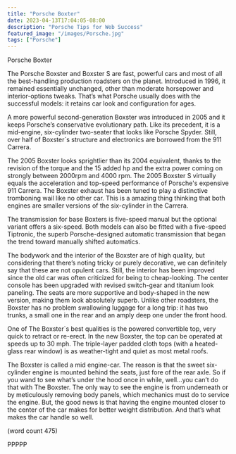 ```yaml
---
title: "Porsche Boxter"
date: 2023-04-13T17:04:05-08:00
description: "Porsche Tips for Web Success"
featured_image: "/images/Porsche.jpg"
tags: ["Porsche"]
---
```


Porsche Boxter


The Porsche Boxster and Boxster S are fast, powerful cars and most 
of all the best-handling production roadsters on the planet. 
Introduced in 1996, it remained essentially unchanged, other than 
moderate horsepower and interior-options tweaks. That’s what 
Porsche usually does with the successful models: it retains car 
look and configuration for ages. 
	
A more powerful second-generation Boxster was introduced in 2005 
and it keeps Porsche’s conservative evolutionary path. Like its 
precedent, it is a mid-engine, six-cylinder two-seater that looks like 
Porsche Spyder.  Still, over half of Boxster`s structure and electronics 
are borrowed from the 911 Carrera. 
	
The 2005 Boxster looks sprightlier than its 2004 equivalent, thanks 
to the revision of the torque and the 15 added hp and the extra power
coming on strongly between 2000rpm and 4000 rpm. The 2005 
Boxster S virtually equals the acceleration and top-speed performance 
of Porsche's expensive 911 Carrera. The Boxster exhaust has been
tuned to play a distinctive tromboning wail like no other car. This is a 
amazing thing thinking that both engines are smaller versions of the 
six-cylinder in the Carrera. 

The transmission for base Boxters is five-speed manual but the optional 
variant offers a six-speed.  Both models can also be fitted with a 
five-speed Tiptronic, the superb Porsche-designed automatic transmission
that began the trend toward manually shifted automatics.

The bodywork and the interior of the Boxster are of high quality, but considering 
that there’s noting tricky or purely decorative, we can definitely say that 
these are not opulent cars. Still, the interior has been improved since the 
old car was often criticized for being to cheap-looking. The center console 
has been upgraded with revised switch-gear and titanium look paneling. 
The seats are more supportive and body-shaped in the new version, 
making them look absolutely superb. Unlike other roadsters, the Boxster 
has no problem swallowing luggage for a long trip: it has two trunks, a 
small one in the rear and an amply deep one under the front hood. 

One of The Boxster`s best qualities is the powered convertible top, very quick 
to retract or re-erect. In the new Boxster, the top can be operated at speeds 
up to 30 mph. The triple-layer padded cloth tops (with a heated-glass rear 
window) is as weather-tight and quiet as most metal roofs.

The Boxster is called a mid engine-car. The reason is that the sweet six-cylinder 
engine is mounted behind the seats, just fore of the rear axle. So if you wand
to see what’s under the hood once in while, well…you can’t do that with The Boxster. 
The only way to see the engine is from underneath or by meticulously removing 
body panels, which mechanics must do to service the engine. But, the good 
news is that having the engine mounted closer to the center of the car makes 
for better weight distribution. And that’s what makes the car handle so well.

(word count 475)

PPPPP

